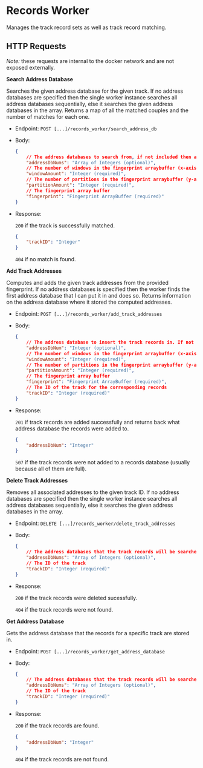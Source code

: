 # Records Worker

Manages the track record sets as well as track record matching.

## HTTP Requests

*Note:* these requests are internal to the docker network and are not exposed externally.

**Search Address Database**

Searches the given address database for the given track. If no address databases are specified then the single worker instance searches all address databases sequentially, else it searches the given address databases in the array. Returns a map of all the matched couples and the number of matches for each one.

* Endpoint: `POST [...]/records_worker/search_address_db`
    
* Body:

    ```json
    {
        // The address databases to search from, if not included then all are searched
        "addressDbNums": "Array of Integers (optional)", 
        // The number of windows in the fingerprint arraybuffer (x-axis size)
        "windowAmount": "Integer (required)",
        // The number of partitions in the fingerprint arraybuffer (y-axis size)
        "partitionAmount": "Integer (required)",
        // The fingerprint array buffer
        "fingerprint": "Fingerprint ArrayBuffer (required)"
    }
    ```

* Response:
    
    `200` if the track is successfully matched.

    ```json
    {
        "trackID": "Integer"
    }
    ```

    `404` if no match is found.

**Add Track Addresses**

Computes and adds the given track addresses from the provided fingerprint. If no address databases is specified then the worker finds the first address database that I can put it in and does so. Returns information on the address database where it stored the computed addresses.

* Endpoint: `POST [...]/records_worker/add_track_addresses`

* Body:

    ```json
    {
        // The address database to insert the track records in. If not specified then a suitable address database will be found automatically.
        "addressDbNum": "Integer (optional)",
        // The number of windows in the fingerprint arraybuffer (x-axis size)
        "windowAmount": "Integer (required)",
        // The number of partitions in the fingerprint arraybuffer (y-axis size)
        "partitionAmount": "Integer (required)",
        // The fingerprint array buffer
        "fingerprint": "Fingerprint ArrayBuffer (required)",
        // The ID of the track for the corresponding records
        "trackID": "Integer (required)"
    }
    ```

* Response:

    `201` if track records are added successfully and returns back what address database the records were added to.

    ```json
    {
        "addressDbNum": "Integer"
    }
    ```

    `507` if the track records were not added to a records database (usually because all of them are full).

**Delete Track Addresses**

Removes all associated addresses to the given track ID. If no address databases are specified then the single worker instance searches all address databases sequentially, else it searches the given address databases in the array.

* Endpoint: `DELETE [...]/records_worker/delete_track_addresses`

* Body: 

    ```json
    {
        // The address databases that the track records will be searched for in. If not specified then all record databases will be searched.
        "addressDbNums": "Array of Integers (optional)",
        // The ID of the track
        "trackID": "Integer (required)"
    }
    ```

* Response: 

    `200` if the track records were deleted sucessfully.

    `404` if the track records were not found.

**Get Address Database**

Gets the address database that the records for a specific track are stored in.

* Endpoint: `POST [...]/records_worker/get_address_database`

* Body: 
    ```json
    {
        // The address databases that the track records will be searched for in. If not specified then all record databases will be searched.
        "addressDbNums": "Array of Integers (optional)",
        // The ID of the track
        "trackID": "Integer (required)"
    }
    ```

* Response:

    `200` if the track records are found.

    ```json
    {
        "addressDbNum": "Integer"
    }
    ```

    `404` if the track records are not found.
